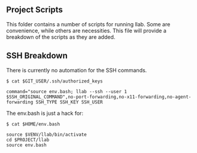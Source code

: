 Project Scripts
---------------

This folder contains a number of scripts for running llab. 
Some are convenience, while others are necessities. This file will provide a
breakdown of the scripts as they are added.

SSH Breakdown
-------------

There is currently no automation for the SSH commands.

```
$ cat $GIT_USER/.ssh/authorized_keys

command="source env.bash; llab --ssh --user 1 $SSH_ORIGINAL_COMMAND",no-port-forwarding,no-x11-forwarding,no-agent-forwarding SSH_TYPE SSH_KEY SSH_USER
```

The env.bash is just a hack for:

```
$ cat $HOME/env.bash

source $VENV/llab/bin/activate
cd $PROJECT/llab
source env.bash
```
